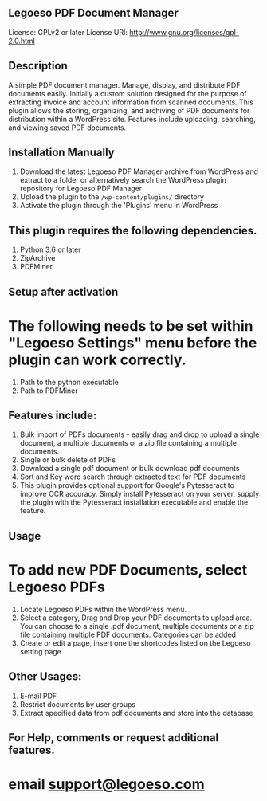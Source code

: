 ## Legoeso PDF Document Manager
License: GPLv2 or later
License URI: http://www.gnu.org/licenses/gpl-2.0.html

## Description
A simple PDF document manager. Manage, display, and distribute PDF documents easily. Initially a custom solution designed for the purpose of extracting invoice and account information from scanned documents.  This plugin allows the storing, organizing, and archiving of PDF documents for distribution within a WordPress site. Features include uploading, searching, and viewing saved PDF documents.			  

## Installation Manually
1. Download the latest Legoeso PDF Manager archive from WordPress and extract to a folder or alternatively search the WordPress plugin repository for Legoeso PDF Manager
2. Upload the plugin to the `/wp-content/plugins/` directory
3. Activate the plugin through the 'Plugins' menu in WordPress


## This plugin requires the following dependencies.
1. Python 3.6 or later
2. ZipArchive
3. PDFMiner

## Setup after activation
# The following needs to be set within "Legoeso Settings" menu before the plugin can work correctly.
1.  Path to the python executable 
2.  Path to PDFMiner


## Features include:
1. Bulk import of PDFs documents - easily drag and drop to upload a single document, a multiple documents or a zip file containing a multiple documents.  
2. Single or bulk delete of PDFs
3. Download a single pdf document or bulk download pdf documents
4. Sort and Key word search through extracted text for PDF documents
5. This plugin provides optional support for Google's Pytesseract to improve OCR accuracy.  Simply install Pytesseract on your server, supply the plugin with the Pytesseract installation executable and enable the feature.


## Usage
# To add new PDF Documents, select Legoeso PDFs 
1. Locate Legoeso PDFs within the WordPress menu. 
2. Select a category, Drag and Drop your PDF documents to upload area. You can choose to a single .pdf document, multiple documents or a zip file containing multiple PDF documents. Categories can be added 
3. Create or edit a page, insert one the shortcodes listed on the Legoeso setting page

## Other Usages:
1. E-mail PDF 
2. Restrict documents by user groups
3. Extract specified data from pdf documents and store into the database

## For Help, comments or request additional features.
# email support@legoeso.com
